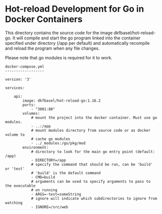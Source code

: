 Hot-reload Development for Go in Docker Containers
==================================================

This directory contains the source code for the image dkfbasel/hot-reload-go. It
will compile and start the go program linked into the container specified under 
directory (/app per default) and automatically recompile and reload the program 
when any file changes.

Please note that go modules is required for it to work.

```
docker-compose.yml
------------------

version: '3'

services:

    api:
        image: dkfbasel/hot-reload-go:1.16.2
        ports:
            - "3001:80"
        volumes:
            # mount the project into the docker container. Must use go modules.
            - ..:/app
            # mount modules directory from source code or as docker volume to
            # cache go modules
            - ../_modules:/go/pkg/mod
        environment:
            # directory to look for the main go entry point (default: /app)
            - DIRECTORY=/app
            # specify the command that should be run, can be 'build' or 'test'
            # 'build' is the default command 
            - CMD=build
            # arguments can be used to specify arguments to pass to the executable
            # on running
            - ARGS=-test=someString
            # ignore will indicate which subdirectories to ignore from watching
            - IGNORE=/src/web
        
```
